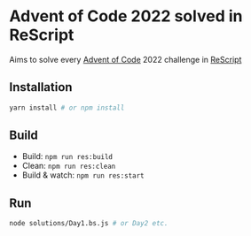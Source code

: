 # Advent of Code 2022 solved in ReScript

Aims to solve every [Advent of Code](https://adventofcode.com/) 2022 challenge in [ReScript](https://rescript-lang.org/)

## Installation

```sh
yarn install # or npm install
```

## Build

- Build: `npm run res:build`
- Clean: `npm run res:clean`
- Build & watch: `npm run res:start`

## Run

```sh
node solutions/Day1.bs.js # or Day2 etc.
```
